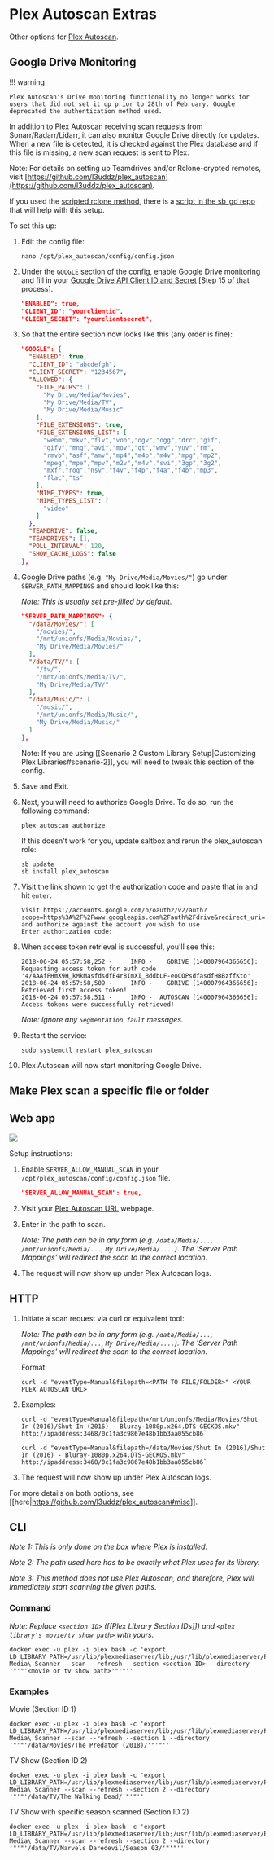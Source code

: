 # Plex Autoscan Extras

Other options for [Plex Autoscan](https://github.com/l3uddz/plex_autoscan).

## Google Drive Monitoring

!!! warning

    Plex Autoscan's Drive monitoring functionality no longer works for users that did not set it up prior to 28th of February. Google deprecated the authentication method used.

In addition to Plex Autoscan receiving scan requests from Sonarr/Radarr/Lidarr, it can also monitor Google Drive directly for updates. When a new file is detected, it is checked against the Plex database and if this file is missing, a new scan request is sent to Plex.

Note: For details on setting up Teamdrives and/or Rclone-crypted remotes, visit [https://github.com/l3uddz/plex_autoscan](https://github.com/l3uddz/plex_autoscan).

If you used the [scripted rclone method](rclone-manual.md), there is a [script in the sb_gd repo](plex-autoscan-config.md) that will help with this setup.

To set this up:

1. Edit the config file:

    ```shell
    nano /opt/plex_autoscan/config/config.json
    ```

2. Under the `GOOGLE` section of the config, enable Google Drive monitoring and fill in your [Google Drive API Client ID and Secret](google-project-setup.md) [Step 15 of that process].

    ```json
    "ENABLED": true,
    "CLIENT_ID": "yourclientid",
    "CLIENT_SECRET": "yourclientsecret",
    ```

3. So that the entire section now looks like this (any order is fine):

    ```json
    "GOOGLE": {
      "ENABLED": true,
      "CLIENT_ID": "abcdefgh",
      "CLIENT_SECRET": "1234567",
      "ALLOWED": {
        "FILE_PATHS": [
          "My Drive/Media/Movies",
          "My Drive/Media/TV",
          "My Drive/Media/Music"
        ],
        "FILE_EXTENSIONS": true,
        "FILE_EXTENSIONS_LIST": [
          "webm","mkv","flv","vob","ogv","ogg","drc","gif",
          "gifv","mng","avi","mov","qt","wmv","yuv","rm",
          "rmvb","asf","amv","mp4","m4p","m4v","mpg","mp2",
          "mpeg","mpe","mpv","m2v","m4v","svi","3gp","3g2",
          "mxf","roq","nsv","f4v","f4p","f4a","f4b","mp3",
          "flac","ts"
        ],
        "MIME_TYPES": true,
        "MIME_TYPES_LIST": [
          "video"
        ]
      },
      "TEAMDRIVE": false,
      "TEAMDRIVES": [],
      "POLL_INTERVAL": 120,
      "SHOW_CACHE_LOGS": false
    },
    ```

4. Google Drive paths (e.g. `"My Drive/Media/Movies/"`) go under `SERVER_PATH_MAPPINGS` and should look like this:

    _Note: This is usually set pre-filled by default._

      ```json
      "SERVER_PATH_MAPPINGS": {
        "/data/Movies/": [
          "/movies/",
          "/mnt/unionfs/Media/Movies/",
          "My Drive/Media/Movies/"
        ],
        "/data/TV/": [
          "/tv/",
          "/mnt/unionfs/Media/TV/",
          "My Drive/Media/TV/"
        ],
        "/data/Music/": [
          "/music/",
          "/mnt/unionfs/Media/Music/",
          "My Drive/Media/Music/"
        ]
      },
      ```

      Note: If you are using [[Scenario 2 Custom Library Setup|Customizing Plex Libraries#scenario-2]], you will need to tweak this section of the config.

5. Save and Exit.

6. Next, you will need to authorize Google Drive. To do so, run the following command:

    ```shell
    plex_autoscan authorize
    ```

    If this doesn't work for you, update saltbox and rerun the plex_autoscan role:

    ```shell
    sb update
    sb install plex_autoscan
    ```

7. Visit the link shown to get the authorization code and paste that in and hit `enter`.

    ```text
    Visit https://accounts.google.com/o/oauth2/v2/auth?scope=https%3A%2F%2Fwww.googleapis.com%2Fauth%2Fdrive&redirect_uri=urn%3Aietf%3Awg%3Aoauth%3A2.0%3Aoob&response_type=code&client_id=&access_type=offline and authorize against the account you wish to use
    Enter authorization code:
    ```

8. When access token retrieval is successful, you'll see this:

    ```text
    2018-06-24 05:57:58,252 -     INFO -    GDRIVE [140007964366656]: Requesting access token for auth code '4/AAAfPHmX9H_kMkMasfdsdfE4r8ImXI_BddbLF-eoCOPsdfasdfHBBzffKto'
    2018-06-24 05:57:58,509 -     INFO -    GDRIVE [140007964366656]: Retrieved first access token!
    2018-06-24 05:57:58,511 -     INFO -  AUTOSCAN [140007964366656]: Access tokens were successfully retrieved!
    ```

    _Note: Ignore any `Segmentation fault` messages._

9. Restart the service:

    ```shell
    sudo systemctl restart plex_autoscan
    ```

10. Plex Autoscan will now start monitoring Google Drive.

## Make Plex scan a specific file or folder

## Web app

![](https://i.imgur.com/KTrbShI.png)

Setup instructions:

1. Enable `SERVER_ALLOW_MANUAL_SCAN` in your `/opt/plex_autoscan/config/config.json` file.

    ```json
    "SERVER_ALLOW_MANUAL_SCAN": true,
    ```

2. Visit your [Plex Autoscan URL](plex-autoscan-extras.md#obtaining-the-plex-autoscan-url) webpage.

3. Enter in the path to scan.

    _Note: The path can be in any form (e.g. `/data/Media/...`, `/mnt/unionfs/Media/...`, `My Drive/Media/....`). The 'Server Path Mappings' will redirect the scan to the correct location._

4. The request will now show up under Plex Autoscan logs.

## HTTP

1. Initiate a scan request via curl or equivalent tool:

    _Note: The path can be in any form (e.g. `/data/Media/...`, `/mnt/unionfs/Media/...`, `My Drive/Media/....`). The 'Server Path Mappings' will redirect the scan to the correct location._

    Format:

    ```shell
    curl -d "eventType=Manual&filepath=<PATH TO FILE/FOLDER>" <YOUR PLEX AUTOSCAN URL>
    ```

2. Examples:

    ```shell
    curl -d "eventType=Manual&filepath=/mnt/unionfs/Media/Movies/Shut In (2016)/Shut In (2016) - Bluray-1080p.x264.DTS-GECKOS.mkv" http://ipaddress:3468/0c1fa3c9867e48b1bb3aa055cb86`
    ```

    ```shell
    curl -d "eventType=Manual&filepath=/data/Movies/Shut In (2016)/Shut In (2016) - Bluray-1080p.x264.DTS-GECKOS.mkv" http://ipaddress:3468/0c1fa3c9867e48b1bb3aa055cb86`
    ```

3. The request will now show up under Plex Autoscan logs.

For more details on both options, see [[here|<https://github.com/l3uddz/plex_autoscan#misc>]].

## CLI

_Note 1: This is only done on the box where Plex is installed._

_Note 2: The path used here has to be exactly what Plex uses for its library._

_Note 3: This method does not use Plex Autoscan, and therefore, Plex will immediately start scanning the given paths._

### Command

_Note: Replace `<section ID>` ([[Plex Library Section IDs]]) and `<plex library's movie/tv show path>` with yours._

```shell
docker exec -u plex -i plex bash -c 'export LD_LIBRARY_PATH=/usr/lib/plexmediaserver/lib;/usr/lib/plexmediaserver/Plex\ Media\ Scanner --scan --refresh --section <section ID> --directory '"'"'<movie or tv show path>'"'"''
```

### Examples

Movie (Section ID 1)

```shell
docker exec -u plex -i plex bash -c 'export LD_LIBRARY_PATH=/usr/lib/plexmediaserver/lib;/usr/lib/plexmediaserver/Plex\ Media\ Scanner --scan --refresh --section 1 --directory '"'"'/data/Movies/The Predator (2018)/'"'"''
```

TV Show (Section ID 2)

```shell
docker exec -u plex -i plex bash -c 'export LD_LIBRARY_PATH=/usr/lib/plexmediaserver/lib;/usr/lib/plexmediaserver/Plex\ Media\ Scanner --scan --refresh --section 2 --directory '"'"'/data/TV/The Walking Dead/'"'"''
```

TV Show with specific season scanned (Section ID 2)

```shell
docker exec -u plex -i plex bash -c 'export LD_LIBRARY_PATH=/usr/lib/plexmediaserver/lib;/usr/lib/plexmediaserver/Plex\ Media\ Scanner --scan --refresh --section 2 --directory '"'"'/data/TV/Marvels Daredevil/Season 03/'"'"''
```
